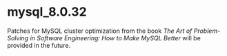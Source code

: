 # mysql_8.0.32
Patches for MySQL cluster optimization from the book *The Art of Problem-Solving in Software Engineering: How to Make MySQL Better* will be provided in the future.
